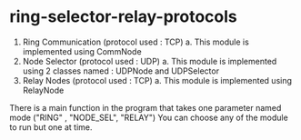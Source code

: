 # ring-selector-relay-protocols

1.	Ring Communication (protocol used : TCP)
  a.	This module is implemented using CommNode 
2.	Node Selector (protocol used : UDP)
  a.	This module is implemented using 2 classes named : UDPNode  and UDPSelector
3.	Relay Nodes (protocol used : TCP)
  a.	This module is implemented using RelayNode 

There is a main function in the program that takes one parameter named mode ("RING" , "NODE_SEL", "RELAY")
You can choose any of the module to run but one at time.
